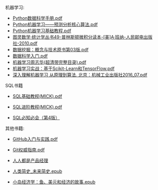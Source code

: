 机器学习:

- [Python数据科学手册.pdf](https://github.com/yongqiangning/ibook/blob/master/机器学习/Python数据科学手册.pdf) 
- [Python机器学习——预测分析核心算法.pdf](https://github.com/yongqiangning/ibook/blob/master/机器学习/Python机器学习——预测分析核心算法.pdf)
- [Python机器学习基础教程.pdf](https://github.com/yongqiangning/ibook/blob/master/机器学习/Python机器学习基础教程.pdf)
- [图灵数学·统计学丛书49-普林斯顿微积分读本-[美]A·班纳-人民邮电出版社-2010.pdf](https://github.com/yongqiangning/ibook/blob/master/机器学习/图灵数学·统计学丛书49-普林斯顿微积分读本-[美]A·班纳-人民邮电出版社-2010.pdf)
- [数据挖掘：概念与技术原书第03版.pdf](https://github.com/yongqiangning/ibook/blob/master/机器学习/数据挖掘：概念与技术原书第03版.pdf)
- [数据科学入门.pdf](https://github.com/yongqiangning/ibook/blob/master/机器学习/数据科学入门.pdf)
- [机器学习周志华(超清带完整目录).pdf](https://github.com/yongqiangning/ibook/blob/master/机器学习/机器学习周志华(超清带完整目录).pdf)
- [机器学习实战：基于Scikit-Learn和TensorFlow.pdf](https://github.com/yongqiangning/ibook/blob/master/机器学习/机器学习实战：基于Scikit-Learn和TensorFlow.pdf)
- [深入理解机器学习 从原理到算法. 北京：机械工业出版社2016_07.pdf](https://github.com/yongqiangning/ibook/blob/master/机器学习/深入理解机器学习从原理到算法_北京：机械工业出版社2016_07.pdf)

SQL书籍

- [SQL基础教程(MICK).pdf](https://github.com/yongqiangning/ibook/blob/master/SQL/SQL基础教程.pdf)

- [SQL进阶教程(MICK).pdf](https://github.com/yongqiangning/ibook/blob/master/SQL/SQL进阶.pdf)

- [SQL必知必会（第4版）](https://github.com/yongqiangning/ibook/tree/master/SQL/SQL必知必会（第4版）)

  

  

其他书籍:

- [GitHub入门与实践.pdf](https://github.com/yongqiangning/ibook/blob/master/其他书籍/GitHub入门与实践.pdf)

- [Git权威指南.pdf](https://github.com/yongqiangning/ibook/blob/master/其他书籍/Git权威指南.pdf)

- [人人都是产品经理](https://github.com/yongqiangning/ibook/blob/master/其他书籍/人人都是产品经理)

- [人类简史_未来简史.epub](https://github.com/yongqiangning/ibook/blob/master/其他书籍/人类简史_未来简史.epub)

- [小岛经济学：鱼、美元和经济的故事.epub](https://github.com/yongqiangning/ibook/blob/master/其他书籍/小岛经济学：鱼、美元和经济的故事.epub)

  
  
  
  
  